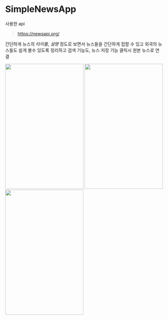 SimpleNewsApp
==================

사용한 api
> https://newsapi.org/

간단하게 뉴스의 *타이틀*, *설명* 정도로 보면서 뉴스들을 간단하게 접할 수 있고 외국의 뉴스들도 쉽게 볼수 있도록 정리하고 검색 기능도, 뉴스 저장 기능 클릭시 원본 뉴스로 연결

<img src="https://user-images.githubusercontent.com/54847106/115877672-aa039f80-a482-11eb-9f84-56bd21d26ff9.jpeg"  width="250" height="400">
<img src="https://user-images.githubusercontent.com/54847106/115878325-63fb0b80-a483-11eb-94a3-e81f54856f66.jpeg"  width="250" height="400">
<img src="https://user-images.githubusercontent.com/54847106/115878370-6f4e3700-a483-11eb-8566-4c946bef608b.jpeg"  width="250" height="400">

